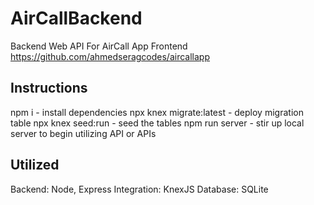 # AirCallBackend
Backend Web API For  AirCall App Frontend https://github.com/ahmedseragcodes/aircallapp

## Instructions

npm i - install dependencies 
npx knex migrate:latest - deploy migration table
npx knex seed:run - seed the tables 
npm run server - stir up local server to begin utilizing API or APIs

## Utilized

Backend: Node, Express
Integration: KnexJS
Database: SQLite
